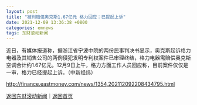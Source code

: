 ```yaml
---
layout: post
title: "被判赔偿奥克斯1.67亿元 格力回应：已提起上诉"
date: 2021-12-09 13:36:38 +0800
categories: emnews
tags: 东财滚动新闻
---
```


近日，有媒体报道称，据浙江省宁波中院的两份民事判决书显示，奥克斯起诉格力电器及其销售公司的两例侵犯发明专利权案件已审理终结，格力电器需赔偿奥克斯空调合计约1.67亿元。12月9日上午，格力方面工作人员回应称，目前案件仅仅是一审，格力已经提起上诉。（中新经纬）

<http://finance.eastmoney.com/news/1354,202112092208434795.html>

[返回东财滚动新闻](//finews.withounder.com/emnews/)｜[返回首页](//finews.withounder.com/)